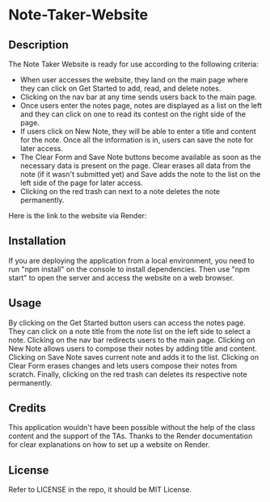 # Note-Taker-Website

## Description

The Note Taker Website is ready for use according to the following criteria: 

* When user accesses the website, they land on the main page where they can click on Get Started to add, read, and delete notes.
* Clicking on the nav bar at any time sends users back to the main page.
* Once users enter the notes page, notes are displayed as a list on the left and they can click on one to read its contest on the right side of the page.
* If users click on New Note, they will be able to enter a title and content for the note. Once all the information is in, users can save the note for later access.
* The Clear Form and Save Note buttons become available as soon as the necessary data is present on the page. Clear erases all data from the note (if it wasn't submitted yet) and Save adds the note to the list on the left side of the page for later access.
* Clicking on the red trash can next to a note deletes the note permanently.
   
 Here is the link to the website via Render: 
 
## Installation

If you are deploying the application from a local environment, you need to run "npm install" on the console to install dependencies. Then use "npm start" to open the server and access the website on a web browser.

## Usage

By clicking on the Get Started button users can access the notes page. They can click on a note title from the note list on the left side to select a note. Clicking on the nav bar redirects users to the main page. Clicking on New Note allows users to compose their notes by adding title and content. Clicking on Save Note saves current note and adds it to the list. Clicking on Clear Form erases changes and lets users compose their notes from scratch. Finally, clicking on the red trash can deletes its respective note permanently.

## Credits

This application wouldn't have been possible without the help of the class content and the support of the TAs. Thanks to the Render documentation for clear explanations on how to set up a website on Render.

## License

Refer to LICENSE in the repo, it should be MIT License.
